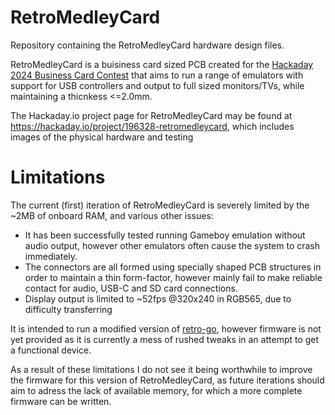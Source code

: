 # RetroMedleyCard
Repository containing the RetroMedleyCard hardware design files.

RetroMedleyCard is a buisiness card sized PCB created for the [Hackaday 2024 Business Card Contest](https://hackaday.io/contest/195949-2024-business-card-contest) that aims to run a range of emulators with support for USB controllers and output to full sized monitors/TVs, while maintaining a thicnkess <=2.0mm.

The Hackaday.io project page for RetroMedleyCard may be found at https://hackaday.io/project/196328-retromedleycard, which includes images of the physical hardware and testing

# Limitations
The current (first) iteration of RetroMedleyCard is severely limited by the ~2MB of onboard RAM, and various other issues:
* It has been successfully tested running Gameboy emulation without audio output, however other emulators often cause the system to crash immediately.
* The connectors are all formed using specially shaped PCB structures in order to maintain a thin form-factor, however mainly fail to make reliable contact for audio, USB-C and SD card connections.
* Display output is limited to ~52fps @320x240 in RGB565, due to difficulty transferring 

It is intended to run a modified version of [retro-go](https://github.com/ducalex/retro-go), however firmware is not yet provided as it is currently a mess of rushed tweaks in an attempt to get a functional device.

As a result of these limitations I do not see it being worthwhile to improve the firmware for this version of RetroMedleyCard, as future iterations should aim to adress the lack of available memory, for which a more complete firmware can be written.
